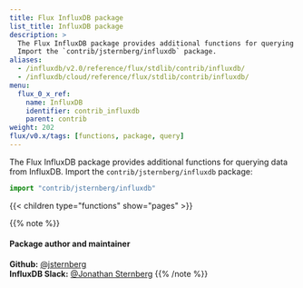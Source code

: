 ```yaml
---
title: Flux InfluxDB package
list_title: InfluxDB package
description: >
  The Flux InfluxDB package provides additional functions for querying data from InfluxDB.
  Import the `contrib/jsternberg/influxdb` package.
aliases:
  - /influxdb/v2.0/reference/flux/stdlib/contrib/influxdb/
  - /influxdb/cloud/reference/flux/stdlib/contrib/influxdb/
menu:
  flux_0_x_ref:
    name: InfluxDB
    identifier: contrib_influxdb
    parent: contrib
weight: 202
flux/v0.x/tags: [functions, package, query]
---
```


The Flux InfluxDB package provides additional functions for querying data from InfluxDB.
Import the `contrib/jsternberg/influxdb` package:

```js
import "contrib/jsternberg/influxdb"
```

{{< children type="functions" show="pages" >}}

{{% note %}}
#### Package author and maintainer
**Github:** [@jsternberg](https://github.com/jsternberg)  
**InfluxDB Slack:** [@Jonathan Sternberg](https://influxdata.com/slack)
{{% /note %}}
